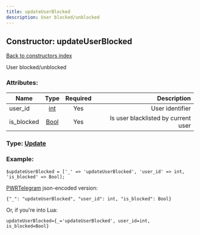 ```yaml
---
title: updateUserBlocked
description: User blocked/unblocked
---
```

## Constructor: updateUserBlocked  
[Back to constructors index](index.md)



User blocked/unblocked

### Attributes:

| Name     |    Type       | Required | Description |
|----------|:-------------:|:--------:|------------:|
|user\_id|[int](../types/int.md) | Yes|User identifier|
|is\_blocked|[Bool](../types/Bool.md) | Yes|Is user blacklisted by current user|



### Type: [Update](../types/Update.md)


### Example:

```
$updateUserBlocked = ['_' => 'updateUserBlocked', 'user_id' => int, 'is_blocked' => Bool];
```  

[PWRTelegram](https://pwrtelegram.xyz) json-encoded version:

```
{"_": "updateUserBlocked", "user_id": int, "is_blocked": Bool}
```


Or, if you're into Lua:  


```
updateUserBlocked={_='updateUserBlocked', user_id=int, is_blocked=Bool}

```


